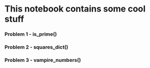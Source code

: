# This notebook contains some cool stuff


### Problem 1 -  is_prime()

### Problem 2 - squares_dict()

### Problem 3 - vampire_numbers()